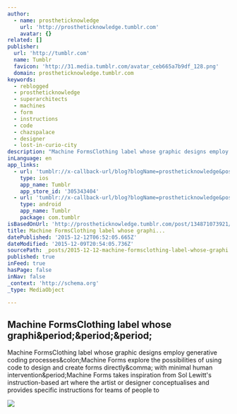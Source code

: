 ```yaml
---
author:
  - name: prostheticknowledge
    url: 'http://prostheticknowledge.tumblr.com'
    avatar: {}
related: []
publisher:
  url: 'http://tumblr.com'
  name: Tumblr
  favicon: 'http://31.media.tumblr.com/avatar_ceb665a7b9df_128.png'
  domain: prostheticknowledge.tumblr.com
keywords:
  - reblogged
  - prostheticknowledge
  - superarchitects
  - machines
  - form
  - instructions
  - code
  - chazspalace
  - designer
  - lost-in-curio-city
description: "Machine FormsClothing label whose graphic designs employ generative coding processes:Machine Forms explore the possibilities of using code to design and create forms directly, with minimal human intervention.Machine Forms takes inspiration from Sol Lewitt's instruction-based art where the artist or designer conceptualises and provides specific instructions for teams of people to"
inLanguage: en
app_links:
  - url: 'tumblr://x-callback-url/blog?blogName=prostheticknowledge&postID=134871073921'
    type: ios
    app_name: Tumblr
    app_store_id: '305343404'
  - url: 'tumblr://x-callback-url/blog?blogName=prostheticknowledge&postID=134871073921'
    type: android
    app_name: Tumblr
    package: com.tumblr
isBasedOnUrl: 'http://prostheticknowledge.tumblr.com/post/134871073921/machine-forms-clothing-label-whose-graphic-designs'
title: Machine FormsClothing label whose graphi...
datePublished: '2015-12-12T06:52:05.665Z'
dateModified: '2015-12-09T20:54:05.736Z'
sourcePath: _posts/2015-12-12-machine-formsclothing-label-whose-graphi.md
published: true
inFeed: true
hasPage: false
inNav: false
_context: 'http://schema.org'
_type: MediaObject

---
```

<article style=""><h1>Machine FormsClothing label whose graphi&amp;period;&amp;period;&amp;period;</h1><p>Machine FormsClothing label whose graphic designs employ generative coding processes&amp;colon;Machine Forms explore the possibilities of using code to design and create forms directly&amp;comma; with minimal human intervention&amp;period;Machine Forms takes inspiration from Sol Lewitt's instruction-based art where the artist or designer conceptualises and provides specific instructions for teams of people to</p><img src="http://41.media.tumblr.com/7598060003b5137e907efa965ca7adbb/tumblr_nz3w1cYsXB1qav3uso5_1280.jpg" /></article>